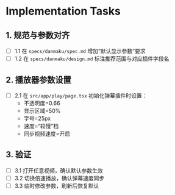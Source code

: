 # Implementation Tasks

## 1. 规范与参数对齐

- [ ] 1.1 在 `specs/danmaku/spec.md` 增加“默认显示参数”要求
- [ ] 1.2 在 `specs/danmaku/design.md` 标注推荐范围与对应插件字段名

## 2. 播放器参数设置

- [ ] 2.1 在 `src/app/play/page.tsx` 初始化弹幕插件时设置：
  - 不透明度=0.66
  - 显示区域=50%
  - 字号=25px
  - 速度=“较慢”档
  - 同步视频速度=开启

## 3. 验证

- [ ] 3.1 打开任意视频，确认默认参数生效
- [ ] 3.2 切换倍速播放，确认弹幕速度同步
- [ ] 3.3 临时修改参数，刷新后恢复默认
